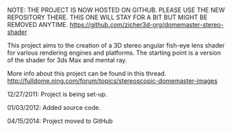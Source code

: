 NOTE: THE PROJECT IS NOW HOSTED ON GITHUB. PLEASE USE THE NEW REPOSITORY THERE. THIS ONE WILL STAY FOR A BIT BUT MIGHT BE REMOVED ANYTIME.
https://github.com/zicher3d-org/domemaster-stereo-shader


This project aims to the creation of a 3D stereo angular fish-eye lens shader for various rendering engines and platforms.
The starting point is a version of the shader for 3ds Max and mental ray.

More info about this project can be found in this thread.
http://fulldome.ning.com/forum/topics/stereoscopic-domemaster-images

12/27/2011: Project is being set-up.

01/03/2012: Added source code.

04/15/2014: Project moved to GitHub